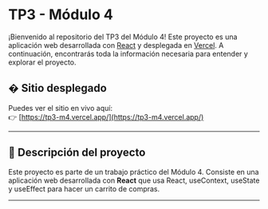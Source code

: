 # TP3 - Módulo 4

¡Bienvenido al repositorio del TP3 del Módulo 4! Este proyecto es una aplicación web desarrollada con [React](https://reactjs.org) y desplegada en [Vercel](https://vercel.com). A continuación, encontrarás toda la información necesaria para entender y explorar el proyecto.

## � Sitio desplegado

Puedes ver el sitio en vivo aquí:  
👉 [https://tp3-m4.vercel.app/](https://tp3-m4.vercel.app/)

---

## 📝 Descripción del proyecto

Este proyecto es parte de un trabajo práctico del Módulo 4. Consiste en una aplicación web desarrollada con **React** que usa React, useContext, useState y useEffect para hacer un carrito de compras.

---


